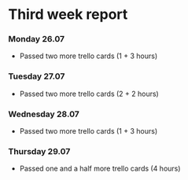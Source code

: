 # Third week report

### Monday 26.07

- Passed two more trello cards (1 + 3 hours)

### Tuesday 27.07

- Passed two more trello cards (2 + 2 hours)

### Wednesday 28.07

- Passed two more trello cards (1 + 3 hours)

### Thursday 29.07

- Passed one and a half more trello cards (4 hours) 
